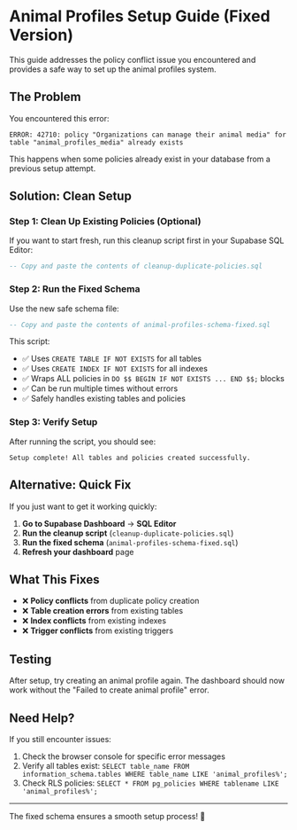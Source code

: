 # Animal Profiles Setup Guide (Fixed Version)

This guide addresses the policy conflict issue you encountered and provides a safe way to set up the animal profiles system.

## The Problem

You encountered this error:
```
ERROR: 42710: policy "Organizations can manage their animal media" for table "animal_profiles_media" already exists
```

This happens when some policies already exist in your database from a previous setup attempt.

## Solution: Clean Setup

### Step 1: Clean Up Existing Policies (Optional)

If you want to start fresh, run this cleanup script first in your Supabase SQL Editor:

```sql
-- Copy and paste the contents of cleanup-duplicate-policies.sql
```

### Step 2: Run the Fixed Schema

Use the new safe schema file:

```sql
-- Copy and paste the contents of animal-profiles-schema-fixed.sql
```

This script:
- ✅ Uses `CREATE TABLE IF NOT EXISTS` for all tables
- ✅ Uses `CREATE INDEX IF NOT EXISTS` for all indexes  
- ✅ Wraps ALL policies in `DO $$ BEGIN IF NOT EXISTS ... END $$;` blocks
- ✅ Can be run multiple times without errors
- ✅ Safely handles existing tables and policies

### Step 3: Verify Setup

After running the script, you should see:
```
Setup complete! All tables and policies created successfully.
```

## Alternative: Quick Fix

If you just want to get it working quickly:

1. **Go to Supabase Dashboard** → **SQL Editor**
2. **Run the cleanup script** (`cleanup-duplicate-policies.sql`)
3. **Run the fixed schema** (`animal-profiles-schema-fixed.sql`)
4. **Refresh your dashboard** page

## What This Fixes

- ❌ **Policy conflicts** from duplicate policy creation
- ❌ **Table creation errors** from existing tables
- ❌ **Index conflicts** from existing indexes
- ❌ **Trigger conflicts** from existing triggers

## Testing

After setup, try creating an animal profile again. The dashboard should now work without the "Failed to create animal profile" error.

## Need Help?

If you still encounter issues:
1. Check the browser console for specific error messages
2. Verify all tables exist: `SELECT table_name FROM information_schema.tables WHERE table_name LIKE 'animal_profiles%';`
3. Check RLS policies: `SELECT * FROM pg_policies WHERE tablename LIKE 'animal_profiles%';`

---

The fixed schema ensures a smooth setup process! 🐾

